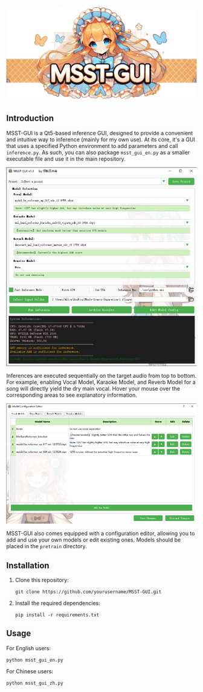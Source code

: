 

![MSST-GUI Logo](./images//logo.png)

## Introduction

MSST-GUI is a Qt5-based inference GUI, designed to provide a convenient and intuitive way to inference (mainly for my own use). At its core, it's a GUI that uses a specified Python environment to add parameters and call `inference.py`. As such, you can also package `msst_gui_en.py` as a smaller executable file and use it in the main repository.


![Main Interface](./images//demo1.png)

Inferences are executed sequentially on the target audio from top to bottom. For example, enabling Vocal Model, Karaoke Model, and Reverb Model for a song will directly yield the dry main vocal. Hover your mouse over the corresponding areas to see explanatory information.

![Configuration Editor](./images//demo2.png)

MSST-GUI also comes equipped with a configuration editor, allowing you to add and use your own models or edit existing ones. Models should be placed in the `pretrain` directory.

## Installation

1. Clone this repository:
   ```
   git clone https://github.com/yourusername/MSST-GUI.git
   ```
2. Install the required dependencies:
   ```
   pip install -r requirements.txt
   ```

## Usage

For English users:
```
python msst_gui_en.py
```

For Chinese users:
```
python msst_gui_zh.py
```




